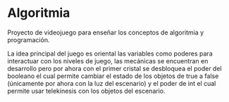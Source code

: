 # Algoritmia
Proyecto de videojuego para enseñar los conceptos de algoritmia y programación.

La idea principal del juego es oriental las variables como poderes para interactuar con los niveles de juego, las mecánicas se encuentran en desarrollo pero por ahora con el primer cristal se desbloquea el poder del booleano el cual permite cambiar el estado de los objetos de true a false (únicamente por ahora con la luz del escenario) y el poder de int el cual permite usar telekinesis con los objetos del escenario.